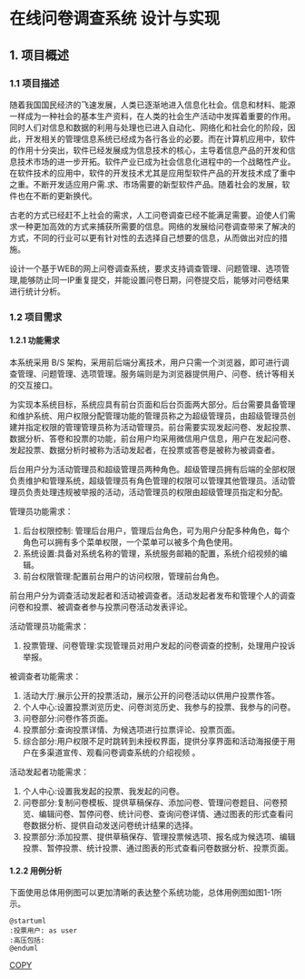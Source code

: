 # 在线问卷调查系统 设计与实现

## 1. 项目概述

### 1.1 项目描述

 随着我国国民经济的飞速发展，人类已逐渐地进入信息化社会。信息和材料、能源一样成为一种社会的基本生产资料，在人类的社会生产活动中发挥着重要的作用。同时人们对信息和数据的利用与处理也已进入自动化、网络化和社会化的阶段，因此，开发相关的管理信息系统已经成为各行各业的必要。而在计算机应用中，软件的作用十分突出，软件已经发展成为信息技术的核心，主导着信息产品的开发和信息技术市场的进一步开拓。软件产业已成为社会信息化进程中的一个战略性产业。在软件技术的应用中，软件的开发技术尤其是应用型软件产品的开发技术成了重中之重。不断开发适应用户需.求、市场需要的新型软件产品。随着社会的发展，软件也在不断的更新换代。

古老的方式已经赶不上社会的需求，人工问卷调查已经不能满足需要。迫使人们需求一种更加高效的方式来捕获所需要的信息。网络的发展给问卷调查带来了解决的方式，不同的行业可以更有针对性的去选择自己想要的信息，从而做出对应的措施。

设计一个基于WEB的网上问卷调查系统，要求支持调查管理、问题管理、选项管理,能够防止同一IP重复提交，并能设置问卷日期，问卷提交后，能够对问卷结果进行统计分析。

### 1.2  项目需求

#### 1.2.1  功能需求

本系统采用 B/S 架构，采用前后端分离技术，用户只需一个浏览器，即可进行调查管理、问题管理、选项管理。服务端则是为浏览器提供用户、问卷、统计等相关的交互接口。

为实现本系统目标，系统应具有前台页面和后台页面两大部分。后台需要具备管理和维护系统、用户权限分配管理功能的管理员称之为超级管理员，由超级管理员创建并指定权限的管理管理员称为活动管理员。前台需要实现发起问卷、发起投票、数据分析、答卷和投票的功能，前台用户均采用微信用户信息，用户在发起问卷、发起投票、数据分析时被称为活动发起者，在投票或答卷是被称为被调查者。

后台用户分为活动管理员和超级管理员两种角色。超级管理员拥有后端的全部权限负责维护和管理系统，超级管理员有角色管理的权限可以管理其他管理员。活动管理员负责处理违规被举报的活动，活动管理员的权限由超级管理员指定和分配。

管理员功能需求：

1. 后台权限控制: 管理后台用户，管理后台角色，可为用户分配多种角色，每个角色可以拥有多个菜单权限，一个菜单可以被多个角色使用。
2. 系统设置:具备对系统名称的管理，系统服务邮箱的配置，系统介绍视频的编辑。
3. 前台权限管理:配置前台用户的访问权限，管理前台角色。


前台用户分为调查活动发起者和活动被调查者。活动发起者发布和管理个人的调查问卷和投票、被调查者参与投票问卷活动发表评论。

活动管理员功能需求：

1. 投票管理、问卷管理:实现管理员对用户发起的问卷调查的控制，处理用户投诉举报。

被调查者功能需求：

1. 活动大厅:展示公开的投票活动，展示公开的问卷活动以供用户投票作答。
2. 个人中心:设置投票浏览历史、问卷浏览历史、我参与的投票、我参与的问卷。
3. 问卷部分:问卷作答页面。
4. 投票部分:查询投票详情、为候选项进行拉票评论、投票页面。
5. 综合部分:用户权限不足时跳转到未授权界面，提供分享界面和活动海报便于用户在多渠道宣传、观看问卷调查系统的介绍视频 。

活动发起者功能需求：

1. 个人中心:设置我发起的投票、我发起的问卷。
2. 问卷部分:复制问卷模板、提供草稿保存、添加问卷、管理问卷题目、问卷预览、编辑问卷、暂停问卷、统计问卷、查询问卷详情、通过图表的形式查看问卷数据分析、提供自动发送问卷统计结果的选择。
3. 投票部分:添加投票、提供草稿保存、管理投票候选项、报名成为候选项、编辑投票、暂停投票、统计投票、通过图表的形式查看问卷数据分析、投票页面。

#### 1.2.2  用例分析

下面使用总体用例图可以更加清晰的表达整个系统功能，总体用例图如图1-1所示。

```plantuml
@startuml
:投票用户: as user
:高压包括:
@enduml
```

[COPY](https://blog.csdn.net/qq_30615201/article/details/90747742)